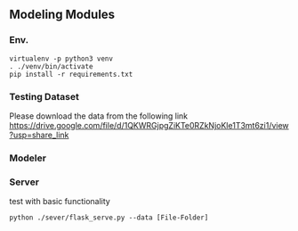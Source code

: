 ## Modeling Modules

### Env.
```
virtualenv -p python3 venv
. ./venv/bin/activate
pip install -r requirements.txt
```

### Testing Dataset
Please download the data from the following link
https://drive.google.com/file/d/1QKWRGjpgZiKTe0RZkNjoKle1T3mt6zi1/view?usp=share_link

### Modeler

### Server
test with basic functionality
```
python ./sever/flask_serve.py --data [File-Folder]
```
